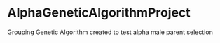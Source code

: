 # AlphaGeneticAlgorithmProject
Grouping Genetic Algorithm created to test alpha male parent selection
